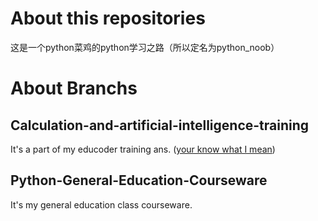 # About this repositories

这是一个python菜鸡的python学习之路（所以定名为python_noob）

# About Branchs

## Calculation-and-artificial-intelligence-training

It's a part of my educoder training ans. ([your know what I mean](https://www.educoder.net/))

## Python-General-Education-Courseware

It's my general education class courseware.
